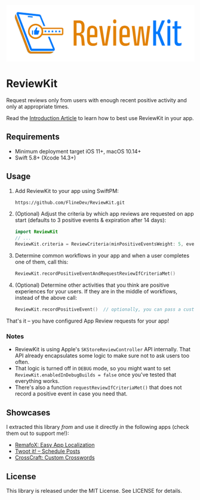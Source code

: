![ReviewKit Logo](https://github.com/FlineDev/ReviewKit/blob/main/Logo.png?raw=true)

# ReviewKit

Request reviews only from users with enough recent positive activity and only at appropriate times.

Read the [Introduction Article](https://www.fline.dev/introducing-reviewkit/?ref=github.com) to learn how to best use ReviewKit in your app.

## Requirements

* Minimum deployment target iOS 11+, macOS 10.14+
* Swift 5.8+ (Xcode 14.3+) 


## Usage

1. Add ReviewKit to your app using SwiftPM:
   
   ```
   https://github.com/FlineDev/ReviewKit.git
   ```

2. (Optional) Adjust the criteria by which app reviews are requested on app start (defaults to 3 positive events & expiration after 14 days):

   ```Swift
   import ReviewKit
   // ...
   ReviewKit.criteria = ReviewCriteria(minPositiveEventsWeight: 5, eventsExpireAfterDays: 30)
   ```

3. Determine common workflows in your app and when a user completes one of them, call this:

   ```Swift
   ReviewKit.recordPositiveEventAndRequestReviewIfCriteriaMet()
   ```

4. (Optional) Determine other activities that you think are positive experiences for your users. If they are in the middle of workflows, instead of the above call:

   ```Swift
   ReviewKit.recordPositiveEvent()  // optionally, you can pass a custom `weight` parameter, defaults to 1
   ```

That's it – you have configured App Review requests for your app!


### Notes

* ReviewKit is using Apple's `SKStoreReviewController` API internally. That API already encapsulates some logic to make sure not to ask users too often.
* That logic is turned off in `DEBUG` mode, so you might want to set `ReviewKit.enabledInDebugBuilds = false` once you've tested that everything works.
* There's also a function `requestReviewIfCriteriaMet()` that does not record a positive event in case you need that.


## Showcases

I extracted this library _from_ and use it directly _in_ the following apps (check them out to support me!):

* [RemafoX: Easy App Localization](https://remafox.app/)
* [Twoot it! – Schedule Posts](https://twoot-it.app/)
* [CrossCraft: Custom Crosswords](https://crosscraft.app/)


## License

This library is released under the MIT License. See LICENSE for details.
